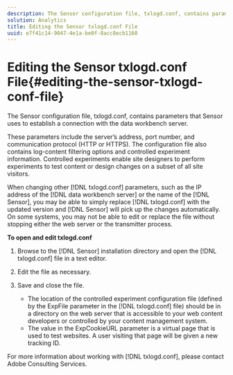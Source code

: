 ```yaml
---
description: The Sensor configuration file, txlogd.conf, contains parameters that Sensor uses to establish a connection with the data workbench server.
solution: Analytics
title: Editing the Sensor txlogd.conf File
uuid: e7f41c14-9047-4e1a-be0f-8acc8ecb1160
---
```


# Editing the Sensor txlogd.conf File{#editing-the-sensor-txlogd-conf-file}

The Sensor configuration file, txlogd.conf, contains parameters that Sensor uses to establish a connection with the data workbench server.

 These parameters include the server’s address, port number, and communication protocol (HTTP or HTTPS). The configuration file also contains log-content filtering options and controlled experiment information. Controlled experiments enable site designers to perform experiments to test content or design changes on a subset of all site visitors.

When changing other [!DNL txlogd.conf] parameters, such as the IP address of the [!DNL data workbench server] or the name of the [!DNL Sensor], you may be able to simply replace [!DNL txlogd.conf] with the updated version and [!DNL Sensor] will pick up the changes automatically. On some systems, you may not be able to edit or replace the file without stopping either the web server or the transmitter process.

**To open and edit txlogd.conf** 

1. Browse to the [!DNL Sensor] installation directory and open the [!DNL txlogd.conf] file in a text editor.
1. Edit the file as necessary.
1. Save and close the file.

    * The location of the controlled experiment configuration file (defined by the ExpFile parameter in the [!DNL txlogd.conf] file) should be in a directory on the web server that is accessible to your web content developers or controlled by your content management system. 
    * The value in the ExpCookieURL parameter is a virtual page that is used to test websites. A user visiting that page will be given a new tracking ID.

For more information about working with [!DNL txlogd.conf], please contact Adobe Consulting Services. 
